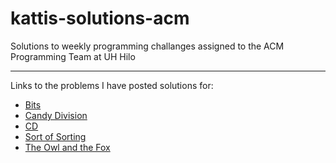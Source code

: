 # kattis-solutions-acm
Solutions to weekly programming challanges assigned to the ACM Programming Team at UH Hilo
<hr>
Links to the problems I have posted solutions for:<br>
<ul>
  <li><a href="https://open.kattis.com/problems/bits">Bits</a></li>
  <li><a href="https://open.kattis.com/problems/candydivision">Candy Division</a></li>
  <li><a href="https://open.kattis.com/problems/cd">CD</a></li>
  <li><a href="https://open.kattis.com/problems/sortofsorting">Sort of Sorting</li></li>
  <li><a href="https://open.kattis.com/problems/owlandfox">The Owl and the Fox</li></li>
</ul>
